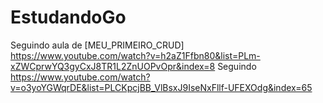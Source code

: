 # EstudandoGo

Seguindo aula de [MEU_PRIMEIRO_CRUD] https://www.youtube.com/watch?v=h2aZ1Ffbn80&list=PLm-xZWCprwYQ3gyCxJ8TR1L2ZnUOPvOpr&index=8
Seguindo https://www.youtube.com/watch?v=o3yoYGWqrDE&list=PLCKpcjBB_VlBsxJ9IseNxFllf-UFEXOdg&index=65

